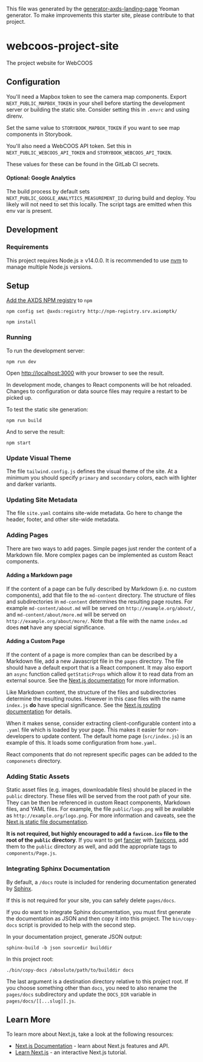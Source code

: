 This file was generated by the [generator-axds-landing-page](generator-axds-landing-page) Yeoman
generator. To make improvements this starter site, please contribute to that project.

# webcoos-project-site

The project website for WebCOOS

## Configuration

You'll need a Mapbox token to see the camera map components. Export `NEXT_PUBLIC_MAPBOX_TOKEN` in your
shell before starting the development server or building the static site. Consider setting this in `.envrc`
and using direnv.

Set the same value to `STORYBOOK_MAPBOX_TOKEN` if you want to see map components in Storybook.

You'll also need a WebCOOS API token.  Set this in `NEXT_PUBLIC_WEBCOOS_API_TOKEN` and `STORYBOOK_WEBCOOS_API_TOKEN`.

These values for these can be found in the GitLab CI secrets.

#### Optional: Google Analytics

The build process by default sets `NEXT_PUBLIC_GOOGLE_ANALYTICS_MEASUREMENT_ID` during build and deploy.
You likely will not need to set this locally.  The script tags are emitted when this env var is present.

## Development

### Requirements

This project requires Node.js &geq; v14.0.0. It is recommended to use [nvm](https://github.com/nvm-sh/nvm)
to manage multiple Node.js versions.

## Setup

[Add the AXDS NPM registry](https://axds.atlassian.net/wiki/spaces/LEM/pages/1027833857/2022-01-18+adding+axds+npm+package+registry) to `npm`

```shell
npm config set @axds:registry http://npm-registry.srv.axiomptk/
```

```shell
npm install
```

### Running

To run the development server:

```shell
npm run dev
```

Open [http://localhost:3000](http://localhost:3000) with your browser to see the result.

In development mode, changes to React components will be hot reloaded. Changes to configuration
or data source files may require a restart to be picked up.

To test the static site generation:

```shell
npm run build
```

And to serve the result:

```shell
npm start
```

### Update Visual Theme

The file `tailwind.config.js` defines the visual theme of the site. At a minimum you should
specify `primary` and `secondary` colors, each with lighter and darker variants.

### Updating Site Metadata

The file `site.yaml` contains site-wide metadata. Go here to change the header, footer, and
other site-wide metadata.

### Adding Pages

There are two ways to add pages. Simple pages just render the content of a Markdown file. More
complex pages can be implemented as custom React components.

#### Adding a Markdown page

If the content of a page can be fully described by Markdown (i.e. no custom components), add
that file to the `md-content` directory. The structure of files and subdirectories in
`md-content` determines the resulting page routes. For example `md-content/about.md` will be
served on `http://example.org/about/`, and `md-content/about/more.md` will be served on
`http://example.org/about/more/`. Note that a file with the name `index.md` does **not** have
any special significance.

#### Adding a Custom Page

If the content of a page is more complex than can be described by a Markdown file, add
a new Javascript file in the `pages` directory. The file should have a default export that
is a React component. It may also export an `async` function called `getStaticProps` which
allow it to read data from an external source. See the
[Next.js documentation](https://nextjs.org/docs/basic-features/pages) for more information.

Like Markdown content, the structure of the files and subdirectories determine the resulting
routes. However in this case files with the name `index.js` **do** have special significance.
See the [Next.js routing documentation](https://nextjs.org/docs/routing/introduction) for details.

When it makes sense, consider extracting client-configurable content into a `.yaml` file which
is loaded by your page. This makes it easier for non-developers to update content. The default home
page (`src/index.js`) is an example of this. It loads some configuration from `home.yaml`.

React components that do not represent specific pages can be added to the `componenets` directory.

### Adding Static Assets

Static asset files (e.g. images, downloadable files) should be placed in the `public` directory.
These files will be served from the root path of your site. They can be then be referenced in
custom React components, Markdown files, and YAML files. For example, the file `public/logo.png`
will be available as `http://example.org/logo.png`. For more information and caveats, see
the [Next.js static file documentation](https://nextjs.org/docs/basic-features/static-file-serving).

**It is not required, but highly encouraged to add a `favicon.ico` file to the root of the `public`
directory**. If you want to get [fancier](https://bitsofco.de/all-about-favicons-and-touch-icons/)
with [favicons](https://github.com/audreyfeldroy/favicon-cheat-sheet), add them to the `public`
directory as well, and add the appropriate tags to `components/Page.js`.

### Integrating Sphinx Documentation

By default, a `/docs` route is included for rendering documentation generated by
[Sphinx](https://www.sphinx-doc.org/en/master/).

If this is not required for your site, you can safely delete `pages/docs`.

If you do want to integrate Sphinx documentation, you must first generate the documentation
as JSON and then copy it into this project. The `bin/copy-docs` script is provided to help
with the second step.

In your documentation project, generate JSON output:

```shell
sphinx-build -b json sourcedir builddir
```

In this project root:

```shell
./bin/copy-docs /absolute/path/to/builddir docs
```

The last argument is a destination directory relative to this project root. If you choose
something other than `docs`, you need to also rename the `pages/docs` subdirectory and update
the `DOCS_DIR` variable in `pages/docs/[[...slug]].js`.

## Learn More

To learn more about Next.js, take a look at the following resources:

-   [Next.js Documentation](https://nextjs.org/docs) - learn about Next.js features and API.
-   [Learn Next.js](https://nextjs.org/learn) - an interactive Next.js tutorial.
